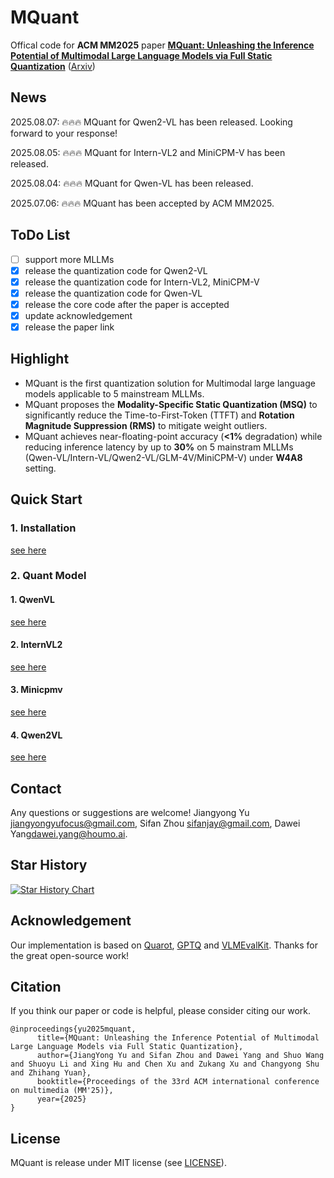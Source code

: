# MQuant

Offical code for **ACM MM2025** paper [**MQuant:
Unleashing the Inference Potential of Multimodal Large Language Models via Full Static Quantization**](https://arxiv.org/abs/2502.00425)  ([Arxiv](https://arxiv.org/abs/2502.00425))

## News
2025.08.07: 🔥🔥🔥 MQuant for Qwen2-VL has been released. Looking forward to your response!

2025.08.05: 🔥🔥🔥 MQuant for Intern-VL2 and MiniCPM-V has been released. 

2025.08.04: 🔥🔥🔥 MQuant for Qwen-VL has been released.

2025.07.06: 🔥🔥🔥 MQuant has been accepted by ACM MM2025.

## ToDo List
- [ ] support more MLLMs
- [x] release the quantization code for Qwen2-VL
- [x] release the quantization code for Intern-VL2, MiniCPM-V 
- [x] release the quantization code for Qwen-VL
- [x] release the core code after the paper is accepted
- [x] update acknowledgement
- [x] release the paper link

## Highlight

- MQuant is the first quantization solution for Multimodal large language models applicable to 5 mainstream MLLMs.
- MQuant proposes the **Modality-Specific Static Quantization (MSQ)** to significantly reduce the Time-to-First-Token (TTFT) and **Rotation Magnitude Suppression (RMS)** to mitigate weight outliers.
- MQuant achieves near-floating-point accuracy (**<1%** degradation) while reducing inference latency by up to **30%** on 5 mainstram MLLMs (Qwen-VL/Intern-VL/Qwen2-VL/GLM-4V/MiniCPM-V) under **W4A8** setting.

## Quick Start

### 1. Installation

[see here](docs/install.md)

### 2. Quant Model

#### 1. QwenVL

[see here](docs/qwenvl.md)

#### 2. InternVL2

[see here](docs/internvl.md)

#### 3. Minicpmv

[see here](docs/minicpmv.md)

#### 4. Qwen2VL

[see here](docs/qwen2vl.md)

## Contact

Any questions or suggestions are welcome! Jiangyong Yu [jiangyongyufocus@gmail.com](mailto:jiangyongyufocus@gmail.com), Sifan Zhou [sifanjay@gmail.com](mailto:sifanjay@gmail.com), Dawei Yang[dawei.yang@houmo.ai](mailto:dawei.yang@houmo.ai).

## Star History

[![Star History Chart](https://api.star-history.com/svg?repos=StiphyJay/MQuant&type=Date)](https://star-history.com/#StiphyJay/MQuant&Date)

## Acknowledgement

Our implementation is based on [Quarot](https://github.com/spcl/QuaRot), [GPTQ](https://github.com/IST-DASLab/gptq) and [VLMEvalKit](https://github.com/open-compass/VLMEvalKit). Thanks for the great open-source work!

## Citation

If you think our paper or code is helpful, please consider citing our work.

```
@inproceedings{yu2025mquant,
      title={MQuant: Unleashing the Inference Potential of Multimodal Large Language Models via Full Static Quantization}, 
      author={JiangYong Yu and Sifan Zhou and Dawei Yang and Shuo Wang and Shuoyu Li and Xing Hu and Chen Xu and Zukang Xu and Changyong Shu and Zhihang Yuan},
      booktitle={Proceedings of the 33rd ACM international conference on multimedia (MM'25)},
      year={2025}
}
```

## License

MQuant is release under MIT license (see [LICENSE](LICENSE)).

